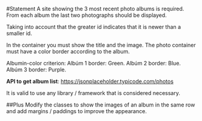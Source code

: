 #Statement
A site showing the 3 most recent photo albums is required.
From each album the last two photographs should be displayed.

Taking into account that the greater id indicates that it is newer than a smaller id.

In the container you must show the title and the image. The photo container must have a color border according to the album.

Albumin-color criterion:
Albúm 1 border: Green.
Albúm 2 border: Blue.
Albúm 3 border: Purple.
 
**API to get album list**: https://jsonplaceholder.typicode.com/photos

It is valid to use any library / framework that is considered necessary.

##Plus 
Modify the classes to show the images of an album in the same row and add margins / paddings to improve the appearance. 

